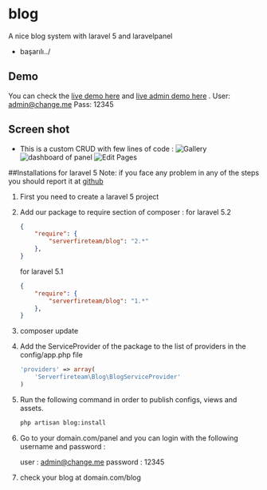 # blog
A nice blog system with laravel 5 and laravelpanel
- başarılı../

## Demo 
You can check the [live demo here](http://demo.serverfire.net/blog) and [live admin demo here](http://demo.serverfire.net/panel) .
User: admin@change.me
Pass: 12345 

## Screen shot 
- This is a custom CRUD with few lines of code :
![Gallery](http://laravelpanel.com/assets/img/create-gallery-2.png)
![dashboard of panel](https://raw.githubusercontent.com/serverfireteam/panel/master/public/img/serverfire-panel-dashboard.jpg)
![Edit Pages](https://raw.githubusercontent.com/serverfireteam/panel/master/public/img/serverfire-panel-crud-edit.jpg)

##Installations for laravel 5
Note: if you face any problem in any of the steps you should report it at [github](https://github.com/serverfireteam/blog/issues/new)


1. First you need to create a laravel 5 project

2. Add our package to require section of composer :
    for laravel 5.2
    ```json
    {
        "require": {
            "serverfireteam/blog": "2.*"
        },
    }
    ```
    for laravel 5.1
    ```json
    {
        "require": {
            "serverfireteam/blog": "1.*"
        },
    }
    ```
3. composer update 


4. Add the ServiceProvider of the package to the list of providers in the config/app.php file

    ```php
    'providers' => array(
        'Serverfireteam\Blog\BlogServiceProvider'
    )
    ```

5. Run the following command in order to publish configs, views and assets.  

    ```bash
    php artisan blog:install

    ```

6. Go to your domain.com/panel and you can login with the following username and password :

    user : admin@change.me
    password : 12345
    
7. check your blog at domain.com/blog
